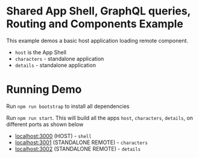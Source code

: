 # Shared App Shell, GraphQL queries, Routing and Components Example

This example demos a basic host application loading remote component.

- `host` is the App Shell
- `characters` - standalone application
- `details` - standalone application


# Running Demo
Run `npm run bootstrap` to install all dependencies

Run `npm run start`. This will build all the apps `host`, `characters`, `details`, on different ports as shown below

- [localhost:3000](http://localhost:3000/) (HOST) - `shell`
- [localhost:3001](http://localhost:3001/) (STANDALONE REMOTE) - `characters`
- [localhost:3002](http://localhost:3002/) (STANDALONE REMOTE) - `details`
